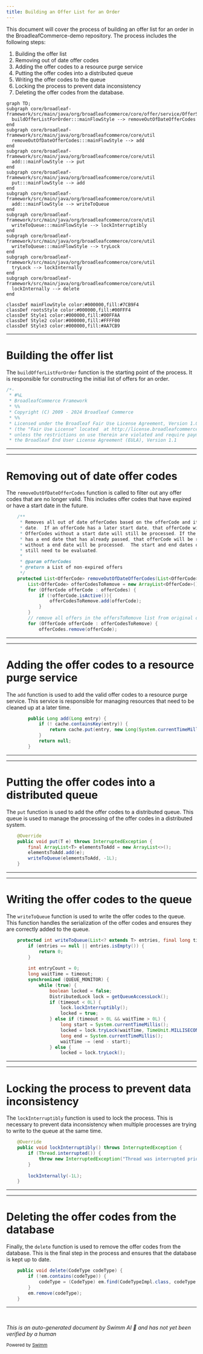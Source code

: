 ```yaml
---
title: Building an Offer List for an Order
---
```

This document will cover the process of building an offer list for an order in the BroadleafCommerce-demo repository. The process includes the following steps:

1. Building the offer list
2. Removing out of date offer codes
3. Adding the offer codes to a resource purge service
4. Putting the offer codes into a distributed queue
5. Writing the offer codes to the queue
6. Locking the process to prevent data inconsistency
7. Deleting the offer codes from the database.

```mermaid
graph TD;
subgraph core/broadleaf-framework/src/main/java/org/broadleafcommerce/core/offer/service/OfferServiceImpl.java
  buildOfferListForOrder:::mainFlowStyle --> removeOutOfDateOfferCodes
end
subgraph core/broadleaf-framework/src/main/java/org/broadleafcommerce/core/util
  removeOutOfDateOfferCodes:::mainFlowStyle --> add
end
subgraph core/broadleaf-framework/src/main/java/org/broadleafcommerce/core/util
  add:::mainFlowStyle --> put
end
subgraph core/broadleaf-framework/src/main/java/org/broadleafcommerce/core/util
  put:::mainFlowStyle --> add
end
subgraph core/broadleaf-framework/src/main/java/org/broadleafcommerce/core/util
  add:::mainFlowStyle --> writeToQueue
end
subgraph core/broadleaf-framework/src/main/java/org/broadleafcommerce/core/util
  writeToQueue:::mainFlowStyle --> lockInterruptibly
end
subgraph core/broadleaf-framework/src/main/java/org/broadleafcommerce/core/util
  writeToQueue:::mainFlowStyle --> tryLock
end
subgraph core/broadleaf-framework/src/main/java/org/broadleafcommerce/core/util
  tryLock --> lockInternally
end
subgraph core/broadleaf-framework/src/main/java/org/broadleafcommerce/core/util
  lockInternally --> delete
end

classDef mainFlowStyle color:#000000,fill:#7CB9F4
classDef rootsStyle color:#000000,fill:#00FFF4
classDef Style1 color:#000000,fill:#00FFAA
classDef Style2 color:#000000,fill:#FFFF00
classDef Style3 color:#000000,fill:#AA7CB9
```

<SwmSnippet path="/core/broadleaf-framework/src/main/java/org/broadleafcommerce/core/offer/service/OfferServiceImpl.java" line="1">

---

# Building the offer list

The `buildOfferListForOrder` function is the starting point of the process. It is responsible for constructing the initial list of offers for an order.

```java
/*-
 * #%L
 * BroadleafCommerce Framework
 * %%
 * Copyright (C) 2009 - 2024 Broadleaf Commerce
 * %%
 * Licensed under the Broadleaf Fair Use License Agreement, Version 1.0
 * (the "Fair Use License" located  at http://license.broadleafcommerce.org/fair_use_license-1.0.txt)
 * unless the restrictions on use therein are violated and require payment to Broadleaf in which case
 * the Broadleaf End User License Agreement (EULA), Version 1.1
```

---

</SwmSnippet>

<SwmSnippet path="/core/broadleaf-framework/src/main/java/org/broadleafcommerce/core/offer/service/OfferServiceImpl.java" line="287">

---

# Removing out of date offer codes

The `removeOutOfDateOfferCodes` function is called to filter out any offer codes that are no longer valid. This includes offer codes that have expired or have a start date in the future.

```java
    /**
     * Removes all out of date offerCodes based on the offerCode and its offer's start and end
     * date.  If an offerCode has a later start date, that offerCode will be removed.
     * OfferCodes without a start date will still be processed. If the offerCode
     * has a end date that has already passed, that offerCode will be removed.  OfferCodes
     * without a end date will be processed.  The start and end dates on the offer will
     * still need to be evaluated.
     *
     * @param offerCodes
     * @return a List of non-expired offers
     */
    protected List<OfferCode> removeOutOfDateOfferCodes(List<OfferCode> offerCodes){
        List<OfferCode> offerCodesToRemove = new ArrayList<OfferCode>();
        for (OfferCode offerCode : offerCodes) {
            if (!offerCode.isActive()){
                offerCodesToRemove.add(offerCode);
            }
        }
        // remove all offers in the offersToRemove list from original offers list
        for (OfferCode offerCode : offerCodesToRemove) {
            offerCodes.remove(offerCode);
```

---

</SwmSnippet>

<SwmSnippet path="/core/broadleaf-framework/src/main/java/org/broadleafcommerce/core/util/service/ResourcePurgeServiceImpl.java" line="593">

---

# Adding the offer codes to a resource purge service

The `add` function is used to add the valid offer codes to a resource purge service. This service is responsible for managing resources that need to be cleaned up at a later time.

```java
        public Long add(Long entry) {
            if (! cache.containsKey(entry)) {
                return cache.put(entry, new Long(System.currentTimeMillis()));
            }
            return null;
        }
```

---

</SwmSnippet>

<SwmSnippet path="/core/broadleaf-framework/src/main/java/org/broadleafcommerce/core/util/queue/ZookeeperDistributedQueue.java" line="393">

---

# Putting the offer codes into a distributed queue

The `put` function is used to add the offer codes to a distributed queue. This queue is used to manage the processing of the offer codes in a distributed system.

```java
    @Override
    public void put(T e) throws InterruptedException {
        final ArrayList<T> elementsToAdd = new ArrayList<>();
        elementsToAdd.add(e);
        writeToQueue(elementsToAdd, -1L);
    }
```

---

</SwmSnippet>

<SwmSnippet path="/core/broadleaf-framework/src/main/java/org/broadleafcommerce/core/util/queue/ZookeeperDistributedQueue.java" line="503">

---

# Writing the offer codes to the queue

The `writeToQueue` function is used to write the offer codes to the queue. This function handles the serialization of the offer codes and ensures they are correctly added to the queue.

```java
    protected int writeToQueue(List<? extends T> entries, final long timeout) throws InterruptedException {
        if (entries == null || entries.isEmpty()) {
            return 0;
        }
        
        int entryCount = 0;
        long waitTime = timeout;
        synchronized (QUEUE_MONITOR) {
            while (true) {
                boolean locked = false;
                DistributedLock lock = getQueueAccessLock();
                if (timeout < 0L) {
                    lock.lockInterruptibly();
                    locked = true;
                } else if (timeout > 0L && waitTime > 0L) {
                    long start = System.currentTimeMillis();
                    locked = lock.tryLock(waitTime, TimeUnit.MILLISECONDS);
                    long end = System.currentTimeMillis();
                    waitTime -= (end - start);
                } else {
                    locked = lock.tryLock();
```

---

</SwmSnippet>

<SwmSnippet path="/core/broadleaf-framework/src/main/java/org/broadleafcommerce/core/util/lock/ReentrantDistributedZookeeperLock.java" line="335">

---

# Locking the process to prevent data inconsistency

The `lockInterruptibly` function is used to lock the process. This is necessary to prevent data inconsistency when multiple processes are trying to write to the queue at the same time.

```java
    @Override
    public void lockInterruptibly() throws InterruptedException {
        if (Thread.interrupted()) {
            throw new InterruptedException("Thread was interrupted prior to trying to acquire the lock.");
        }
        
        lockInternally(-1L);
    }
```

---

</SwmSnippet>

<SwmSnippet path="/core/broadleaf-framework/src/main/java/org/broadleafcommerce/core/util/dao/CodeTypeDaoImpl.java" line="51">

---

# Deleting the offer codes from the database

Finally, the `delete` function is used to remove the offer codes from the database. This is the final step in the process and ensures that the database is kept up to date.

```java
    public void delete(CodeType codeType) {
        if (!em.contains(codeType)) {
            codeType = (CodeType) em.find(CodeTypeImpl.class, codeType.getId());
        }
        em.remove(codeType);
    }
```

---

</SwmSnippet>

&nbsp;

*This is an auto-generated document by Swimm AI 🌊 and has not yet been verified by a human*

<SwmMeta version="3.0.0" repo-id="Z2l0aHViJTNBJTNBQnJvYWRsZWFmQ29tbWVyY2UtZGVtbyUzQSUzQWdpbGFkbmF2b3Q=" repo-name="BroadleafCommerce-demo" doc-type="flows"><sup>Powered by [Swimm](/)</sup></SwmMeta>

